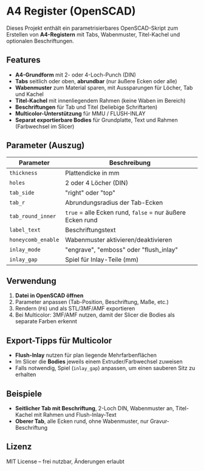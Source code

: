 # A4 Register (OpenSCAD)

Dieses Projekt enthält ein parametrisierbares OpenSCAD-Skript zum Erstellen von **A4-Registern** mit Tabs, Wabenmuster, Titel-Kachel und optionalen Beschriftungen.

## Features

* **A4-Grundform** mit 2- oder 4-Loch-Punch (DIN)
* **Tabs** seitlich oder oben, **abrundbar** (nur äußere Ecken oder alle)
* **Wabenmuster** zum Material sparen, mit Aussparungen für Löcher, Tab und Kachel
* **Titel-Kachel** mit innenliegendem Rahmen (keine Waben im Bereich)
* **Beschriftungen** für Tab und Titel (beliebige Schriftarten)
* **Multicolor-Unterstützung** für MMU / FLUSH-INLAY
* **Separat exportierbare Bodies** für Grundplatte, Text und Rahmen (Farbwechsel im Slicer)

## Parameter (Auszug)

| Parameter          | Beschreibung                                              |
| ------------------ | --------------------------------------------------------- |
| `thickness`        | Plattendicke in mm                                        |
| `holes`            | 2 oder 4 Löcher (DIN)                                     |
| `tab_side`         | "right" oder "top"                                        |
| `tab_r`            | Abrundungsradius der Tab-Ecken                            |
| `tab_round_inner`  | `true` = alle Ecken rund, `false` = nur äußere Ecken rund |
| `label_text`       | Beschriftungstext                                         |
| `honeycomb_enable` | Wabenmuster aktivieren/deaktivieren                       |
| `inlay_mode`       | "engrave", "emboss" oder "flush\_inlay"                   |
| `inlay_gap`        | Spiel für Inlay-Teile (mm)                                |

## Verwendung

1. **Datei in OpenSCAD öffnen**
2. Parameter anpassen (Tab-Position, Beschriftung, Maße, etc.)
3. Rendern (`F6`) und als STL/3MF/AMF exportieren
4. Bei Multicolor: 3MF/AMF nutzen, damit der Slicer die Bodies als separate Farben erkennt

## Export-Tipps für Multicolor

* **Flush-Inlay** nutzen für plan liegende Mehrfarbenflächen
* Im Slicer die **Bodies** jeweils einem Extruder/Farbwechsel zuweisen
* Falls notwendig, Spiel (`inlay_gap`) anpassen, um einen sauberen Sitz zu erhalten

## Beispiele

* **Seitlicher Tab mit Beschriftung**, 2-Loch DIN, Wabenmuster an, Titel-Kachel mit Rahmen und Flush-Inlay-Text
* **Oberer Tab**, alle Ecken rund, ohne Wabenmuster, nur Gravur-Beschriftung

## Lizenz

MIT License – frei nutzbar, Änderungen erlaubt
